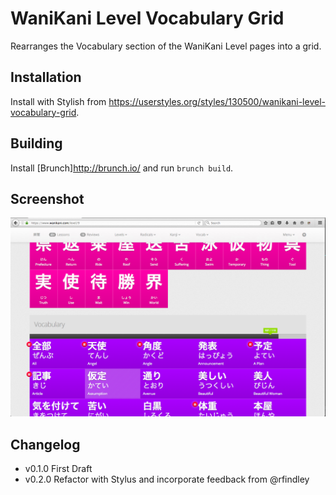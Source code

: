 # WaniKani Level Vocabulary Grid

Rearranges the Vocabulary section of the WaniKani Level pages into a grid.

## Installation

Install with Stylish from <https://userstyles.org/styles/130500/wanikani-level-vocabulary-grid>.

## Building

Install [Brunch]<http://brunch.io/> and run `brunch build`.

## Screenshot

![Screenshot](wanikani-level-vocabulary-grid-screenshot.png)

## Changelog

- v0.1.0 First Draft
- v0.2.0 Refactor with Stylus and incorporate feedback from @rfindley
